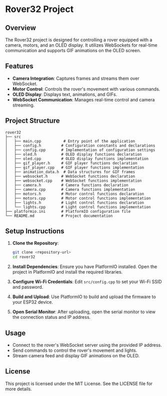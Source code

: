 # Rover32 Project

## Overview
The Rover32 project is designed for controlling a rover equipped with a camera, motors, and an OLED display. It utilizes WebSockets for real-time communication and supports GIF animations on the OLED screen.

## Features
- **Camera Integration**: Captures frames and streams them over WebSocket.
- **Motor Control**: Controls the rover's movement with various commands.
- **OLED Display**: Displays text, animations, and GIFs.
- **WebSocket Communication**: Manages real-time control and camera streaming.

## Project Structure
```
rover32
├── src
│   ├── main.cpp          # Entry point of the application
│   ├── config.h         # Configuration constants and declarations
│   ├── config.cpp       # Implementation of configuration settings
│   ├── oled.h           # OLED display functions declaration
│   ├── oled.cpp         # OLED display functions implementation
│   ├── gif_player.h     # GIF player functions declaration
│   ├── gif_player.cpp   # GIF player functions implementation
│   ├── animation_data.h  # Data structures for GIF frames
│   ├── websocket.h      # WebSocket functions declaration
│   ├── websocket.cpp    # WebSocket functions implementation
│   ├── camera.h         # Camera functions declaration
│   ├── camera.cpp       # Camera functions implementation
│   ├── motors.h         # Motor control functions declaration
│   ├── motors.cpp       # Motor control functions implementation
│   ├── lights.h         # Light control functions declaration
│   └── lights.cpp       # Light control functions implementation
├── platformio.ini       # PlatformIO configuration file
└── README.md            # Project documentation
```

## Setup Instructions
1. **Clone the Repository**: 
   ```bash
   git clone <repository-url>
   cd rover32
   ```

2. **Install Dependencies**: 
   Ensure you have PlatformIO installed. Open the project in PlatformIO and install the required libraries.

3. **Configure Wi-Fi Credentials**: 
   Edit `src/config.cpp` to set your Wi-Fi SSID and password.

4. **Build and Upload**: 
   Use PlatformIO to build and upload the firmware to your ESP32 device.

5. **Open Serial Monitor**: 
   After uploading, open the serial monitor to view the connection status and IP address.

## Usage
- Connect to the rover's WebSocket server using the provided IP address.
- Send commands to control the rover's movement and lights.
- Stream camera feed and display GIF animations on the OLED.

## License
This project is licensed under the MIT License. See the LICENSE file for more details.